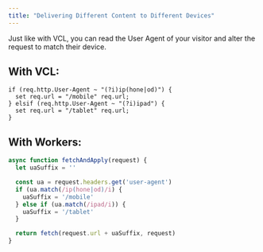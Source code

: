 ```yaml
---
title: "Delivering Different Content to Different Devices"
---
```


Just like with VCL, you can read the User Agent of your visitor and alter the request to match their device.

## With VCL:
```vcl
if (req.http.User-Agent ~ "(?i)ip(hone|od)") {
  set req.url = "/mobile" req.url;
} elsif (req.http.User-Agent ~ "(?i)ipad") {
  set req.url = "/tablet" req.url;
}
```

## With Workers:
```js
async function fetchAndApply(request) {
  let uaSuffix = ''

  const ua = request.headers.get('user-agent')
  if (ua.match(/ip(hone|od)/i) {
    uaSuffix = '/mobile'
  } else if (ua.match(/ipad/i)) {
    uaSuffix = '/tablet'
  }

  return fetch(request.url + uaSuffix, request)
}
```